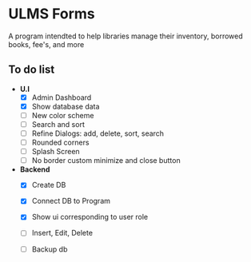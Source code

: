 # ULMS Forms

A program intendted to help libraries manage their inventory, borrowed books, fee's, and more 

## To do list
- **U.I**
    - [x] Admin Dashboard
    - [x] Show database data
	- [ ] New color scheme
    - [ ] Search and sort 
	- [ ] Refine Dialogs: add, delete, sort, search
	- [ ] Rounded corners
	- [ ] Splash Screen
	- [ ] No border custom minimize and close button
 - **Backend**
	- [x] Create DB
	- [x] Connect DB to Program
	- [x] Show ui corresponding to user role
	- [ ] Insert, Edit, Delete
	- [ ] Backup db


